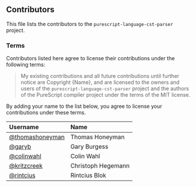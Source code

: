 ## Contributors

This file lists the contributors to the `purescript-language-cst-parser` project.

### Terms

Contributors listed here agree to license their contributions under the following terms:

> My existing contributions and all future contributions until further notice are Copyright {Name}, and are licensed to the owners and users of the `purescript-language-cst-parser` project and the authors of the PureScript compiler project under the terms of the MIT license.

By adding your name to the list below, you agree to license your contributions under these terms.

| Username | Name |
| :------- | :--- |
| [@thomashoneyman](https://github.com/thomashoneyman) | Thomas Honeyman
| [@garyb](https://github.com/garyb) | Gary Burgess
| [@colinwahl](https://github.com/colinwahl) | Colin Wahl
| [@kritzcreek](https://github.com/kritzcreek) | Christoph Hegemann
| [@rintcius](https://github.com/rintcius) | Rintcius Blok
